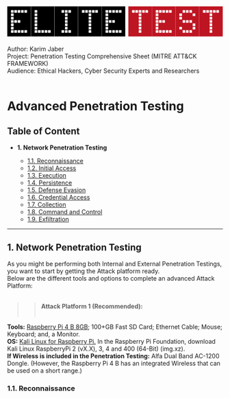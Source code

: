 <img src="https://github.com/Afriness/Advanced-Penetration-testing/blob/main/elitetest-logo.png"><img><br><br>
<span>Author: Karim Jaber</span><br>
<span>Project: Penetration Testing Comprehensive Sheet (MITRE ATT&CK FRAMEWORK)</span><br>
<span>Audience: Ethical Hackers, Cyber Security Experts and Researchers</span><br><br>

# Advanced Penetration Testing

<h2>Table of Content</h2>

<ul>
  <li><strong>1. Network Penetration Testing</strong></li>
  <ul>
    <li><a href="#reconnaissance">1.1. Reconnaissance</a></li>
    <li><a href="#initialaccess">1.2. Initial Access</a></li>
    <li><a href="#execution">1.3. Execution</a></li>
    <li><a href="#persistence">1.4. Persistence</a></li>
    <li><a href="#defenseevasion">1.5. Defense Evasion</a></li>
    <li><a href="#credentialaccess">1.6. Credential Access</a></li>
    <li><a href="#collection">1.7. Collection</a></li>
    <li><a href="#commandandcontrol">1.8. Command and Control</a></li>
    <li><a href="#exfiltration">1.9. Exfiltration</a></li>
  </ul>
</ul>

<hr>

<h2>1. Network Penetration Testing</h2>

<p>As you might be performing both Internal and External Penetration Testings, you want to start by getting the Attack platform ready.<br>
   Below are the different tools and options to complete an advanced Attack Platform:<br><br>
   
   >> <strong>Attack Platform 1 (Recommended):</strong><br><br>
   
   <strong>Tools:</strong> <a href="https://www.raspberrypi.org/products/raspberry-pi-4-model-b/">Raspberry Pi 4 B 8GB</a>; 100+GB Fast SD Card; Ethernet Cable; Mouse; Keyboard; and, a Monitor.<br>
   <strong>OS:</strong> <a href="https://www.offensive-security.com/kali-linux-arm-images/">Kali Linux for Raspberry Pi.</a> In the Raspberry Pi Foundation, download Kali Linux RaspberryPi 2 (vX.X), 3, 4 and 400 (64-Bit) (img.xz).<br>
   <strong>If Wireless is included in the Penetration Testing:</strong> Alfa Dual Band AC-1200 Dongle. (However, the Raspberry Pi 4 B has an integrated Wireless  that can be used on a short range.)<br>
   
</p>

<h3 id="reconnaissance">1.1. Reconnaissance</h3>
